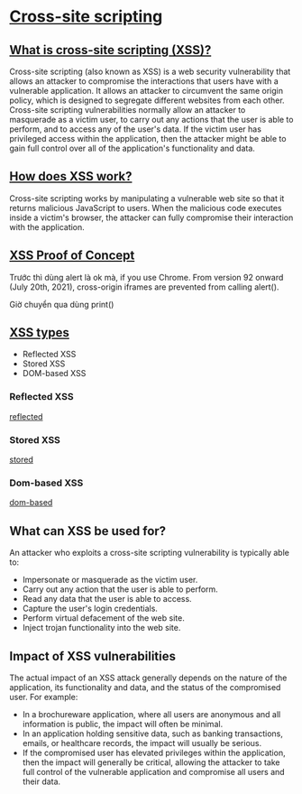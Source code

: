 # [Cross-site scripting](https://portswigger.net/web-security/cross-site-scripting)

## [What is cross-site scripting (XSS)?](https://portswigger.net/web-security/cross-site-scripting#what-is-cross-site-scripting-xss)
Cross-site scripting (also known as XSS) is a web security vulnerability that allows an attacker to compromise the interactions that users have with a vulnerable application. It allows an attacker to circumvent the same origin policy, which is designed to segregate different websites from each other. Cross-site scripting vulnerabilities normally allow an attacker to masquerade as a victim user, to carry out any actions that the user is able to perform, and to access any of the user's data. If the victim user has privileged access within the application, then the attacker might be able to gain full control over all of the application's functionality and data.
## [How does XSS work?](https://portswigger.net/web-security/cross-site-scripting#how-does-xss-work)
Cross-site scripting works by manipulating a vulnerable web site so that it returns malicious JavaScript to users. When the malicious code executes inside a victim's browser, the attacker can fully compromise their interaction with the application.

## [XSS Proof of Concept](https://portswigger.net/web-security/cross-site-scripting#xss-proof-of-concept)
Trước thì dùng alert là ok mà, if you use Chrome. From version 92 onward (July 20th, 2021), cross-origin iframes are prevented from calling alert().

Giờ chuyển qua dùng print()

## [XSS types](https://portswigger.net/web-security/cross-site-scripting#what-are-the-types-of-xss-attacks)
- Reflected XSS
- Stored XSS
- DOM-based XSS
### Reflected XSS
[reflected](../../../../learn/portswigger/Web%20Security%20Academy/Cross-site%20scripting/Reflected%20XSS/reflected.md)

### Stored XSS
[stored](../../../../learn/portswigger/Web%20Security%20Academy/Cross-site%20scripting/Stored%20XSS/stored.md)

### Dom-based XSS
[dom-based](../../../../learn/portswigger/Web%20Security%20Academy/Cross-site%20scripting/DOM-based%20XSS/dom-based.md)

## What can XSS be used for?
An attacker who exploits a cross-site scripting vulnerability is typically able to:

- Impersonate or masquerade as the victim user.
- Carry out any action that the user is able to perform.
- Read any data that the user is able to access.
- Capture the user's login credentials.
- Perform virtual defacement of the web site.
- Inject trojan functionality into the web site.

## Impact of XSS vulnerabilities
The actual impact of an XSS attack generally depends on the nature of the application, its functionality and data, and the status of the compromised user. For example:

- In a brochureware application, where all users are anonymous and all information is public, the impact will often be minimal.
- In an application holding sensitive data, such as banking transactions, emails, or healthcare records, the impact will usually be serious.
- If the compromised user has elevated privileges within the application, then the impact will generally be critical, allowing the attacker to take full control of the vulnerable application and compromise all users and their data.
